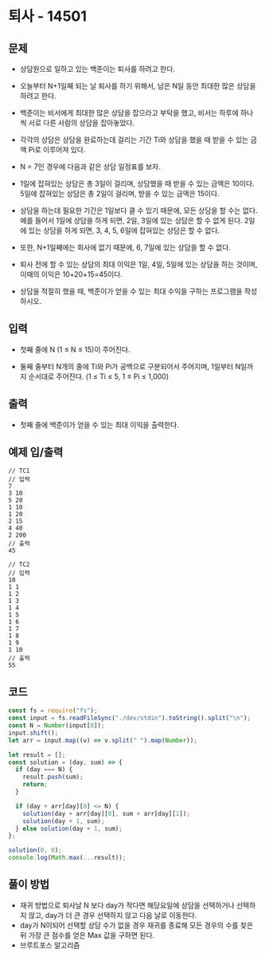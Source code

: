 # 퇴사 - 14501

## 문제

- 상담원으로 일하고 있는 백준이는 퇴사를 하려고 한다.

- 오늘부터 N+1일째 되는 날 퇴사를 하기 위해서, 남은 N일 동안 최대한 많은 상담을 하려고 한다.

- 백준이는 비서에게 최대한 많은 상담을 잡으라고 부탁을 했고, 비서는 하루에 하나씩 서로 다른 사람의 상담을 잡아놓았다.

- 각각의 상담은 상담을 완료하는데 걸리는 기간 Ti와 상담을 했을 때 받을 수 있는 금액 Pi로 이루어져 있다.

- N = 7인 경우에 다음과 같은 상담 일정표를 보자.

- 1일에 잡혀있는 상담은 총 3일이 걸리며, 상담했을 때 받을 수 있는 금액은 10이다. 5일에 잡혀있는 상담은 총 2일이 걸리며, 받을 수 있는 금액은 15이다.

- 상담을 하는데 필요한 기간은 1일보다 클 수 있기 때문에, 모든 상담을 할 수는 없다. 예를 들어서 1일에 상담을 하게 되면, 2일, 3일에 있는 상담은 할 수 없게 된다. 2일에 있는 상담을 하게 되면, 3, 4, 5, 6일에 잡혀있는 상담은 할 수 없다.

- 또한, N+1일째에는 회사에 없기 때문에, 6, 7일에 있는 상담을 할 수 없다.

- 퇴사 전에 할 수 있는 상담의 최대 이익은 1일, 4일, 5일에 있는 상담을 하는 것이며, 이때의 이익은 10+20+15=45이다.

- 상담을 적절히 했을 때, 백준이가 얻을 수 있는 최대 수익을 구하는 프로그램을 작성하시오.

## 입력

- 첫째 줄에 N (1 ≤ N ≤ 15)이 주어진다.

- 둘째 줄부터 N개의 줄에 Ti와 Pi가 공백으로 구분되어서 주어지며, 1일부터 N일까지 순서대로 주어진다. (1 ≤ Ti ≤ 5, 1 ≤ Pi ≤ 1,000)

## 출력

- 첫째 줄에 백준이가 얻을 수 있는 최대 이익을 출력한다.

## 예제 입/출력

```
// TC1
// 입력
7
3 10
5 20
1 10
1 20
2 15
4 40
2 200
// 출력
45

// TC2
// 입력
10
1 1
1 2
1 3
1 4
1 5
1 6
1 7
1 8
1 9
1 10
// 출력
55
```

## 코드

```javascript
const fs = require("fs");
const input = fs.readFileSync("./dev/stdin").toString().split("\n");
const N = Number(input[0]);
input.shift();
let arr = input.map((v) => v.split(" ").map(Number));

let result = [];
const solution = (day, sum) => {
  if (day === N) {
    result.push(sum);
    return;
  }

  if (day + arr[day][0] <= N) {
    solution(day + arr[day][0], sum + arr[day][1]);
    solution(day + 1, sum);
  } else solution(day + 1, sum);
};

solution(0, 0);
console.log(Math.max(...result));
```

## 풀이 방법

- 재귀 방법으로 퇴사날 N 보다 day가 작다면 해당요일에 상담을 선택하거나 선택하지 않고, day가 더 큰 경우 선택하지 않고 다음 날로 이동한다.
- day가 N이되어 선택할 상담 수가 없을 경우 재귀를 종료해 모든 경우의 수를 찾은 뒤 가장 큰 점수를 얻은 Max 값을 구하면 된다.
- 브루트포스 알고리즘
